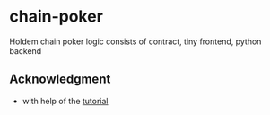 # chain-poker
Holdem chain poker logic consists of contract, tiny frontend, python backend

## Acknowledgment
- with help of the [tutorial](https://www.binance.org/en/blog/build-user-friendly-dapps-with-binance-smart-chain-in-minutes/)
